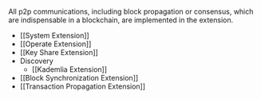 All p2p communications, including block propagation or consensus, which are indispensable in a blockchain, are implemented in the extension.

* [[System Extension]]
* [[Operate Extension]]
* [[Key Share Extension]]
* Discovery
  * [[Kademlia Extension]]
* [[Block Synchronization Extension]]
* [[Transaction Propagation Extension]]

